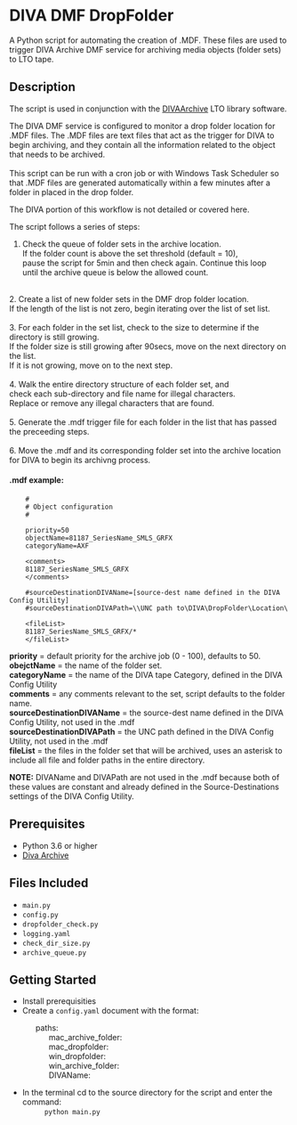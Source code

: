 # DIVA DMF DropFolder
A Python script for automating the creation of .MDF. These files are used to trigger
DIVA Archive DMF service for archiving media objects (folder sets) to LTO tape. 

## Description
The script is used in conjunction with the [DIVAArchive](https://www.goecodigital.com) LTO library software. <br>

The DIVA DMF service is configured to monitor a drop folder location for .MDF files. The .MDF files are text files that act as the trigger for DIVA to begin archiving, and they contain all the
information related to the object that needs to be archived. <br><br>This script can be run with a cron job or with Windows Task Scheduler so that .MDF files are generated automatically within a few minutes after a folder in placed in the drop folder. 

The DIVA portion of this workflow is not detailed or covered here.  

The script follows a series of steps: 


1. Check the queue of folder sets in the archive location. <br> If the folder count is above the set threshold (default = 10), <br> pause the script for 5min and then check again. Continue this loop <br> until the archive queue is below the allowed count. <br>
<br>
2. Create a list of new folder sets in the DMF drop folder location. <br> If the length of the list is not zero, begin iterating over the list of set list. <br>
<br>
3. For each folder in the set list, check to the size to determine if the directory is still growing. <br> If the folder size is still growing after 90secs, move on the next directory on the list. <br>If it is not growing, move on to the next step. <br><br>
4. Walk the entire directory structure of each folder set, and <br> check each sub-directory and file name for illegal characters. <br> Replace or remove any illegal characters that are found. <br><br>
5. Generate the .mdf trigger file for each folder in the list that has passed the preceeding steps. <br><br>
6. Move the .mdf and its corresponding folder set into the archive location for DIVA to begin its archivng process. 

#### .mdf example: 

		#
		# Object configuration
		#
	
		priority=50
		objectName=81187_SeriesName_SMLS_GRFX
		categoryName=AXF
	
		<comments>
		81187_SeriesName_SMLS_GRFX
		</comments>
	
		#sourceDestinationDIVAName=[source-dest name defined in the DIVA Config Utility]
		#sourceDestinationDIVAPath=\\UNC path to\DIVA\DropFolder\Location\
	
		<fileList>
		81187_SeriesName_SMLS_GRFX/*
		</fileList>

**priority** = default priority for the archive job (0 - 100), defaults to 50.<br>
**obejctName** = the name of the folder set. <br>
**categoryName** = the name of the DIVA tape Category, defined in the DIVA Config Utility<br>
**comments** = any comments relevant to the set, script defaults to the folder name.<br>
**sourceDestinationDIVAName** = the source-dest name defined in the DIVA Config Utility, not used in the .mdf<br>
**sourceDestinationDIVAPath** = the UNC path defined in the DIVA Config Utility, not used in the .mdf<br>
**fileList** = the files in the folder set that will be archived, uses an asterisk to include all file and folder paths in the entire directory.<br>

**NOTE:** DIVAName and DIVAPath are not used in the .mdf because both of these values are constant and already defined in the Source-Destinations settings of the DIVA Config Utility.

## Prerequisites 

* Python 3.6 or higher
* [Diva Archive](https://www.goecodigital.com) 



## Files Included

* `main.py`
* `config.py`
* `dropfolder_check.py`
* `logging.yaml `
* `check_dir_size.py`
* `archive_queue.py`


## Getting Started

* Install prerequisities 
* Create a `config.yaml` document with the format: 
&nbsp;   &nbsp;   &nbsp;   &nbsp;   &nbsp;  

&nbsp; &nbsp; &nbsp; &nbsp; &nbsp; &nbsp; paths: &nbsp;   &nbsp;   &nbsp;   &nbsp;   &nbsp;  
&nbsp; &nbsp; &nbsp; &nbsp; &nbsp; &nbsp; &nbsp; &nbsp; &nbsp; mac\_archive\_folder:&nbsp;   &nbsp;   &nbsp;   &nbsp;   &nbsp;  
&nbsp; &nbsp; &nbsp; &nbsp; &nbsp; &nbsp; &nbsp; &nbsp; &nbsp; mac\_dropfolder:&nbsp;   &nbsp;   &nbsp;   &nbsp;   &nbsp;  
&nbsp; &nbsp; &nbsp; &nbsp; &nbsp; &nbsp; &nbsp; &nbsp; &nbsp; win\_dropfolder:&nbsp;   &nbsp;   &nbsp;   &nbsp;   &nbsp;  
&nbsp; &nbsp; &nbsp; &nbsp; &nbsp; &nbsp; &nbsp; &nbsp; &nbsp; win\_archive_folder:&nbsp;   &nbsp;   &nbsp;   &nbsp;   &nbsp;  
&nbsp; &nbsp; &nbsp; &nbsp; &nbsp; &nbsp; &nbsp; &nbsp; &nbsp; DIVAName:&nbsp;   &nbsp;   &nbsp;   &nbsp;   &nbsp;  
 
* In the terminal cd to the source directory for the script and enter the command:<br>
&nbsp;   &nbsp;   &nbsp;   &nbsp;   &nbsp; `python main.py`
